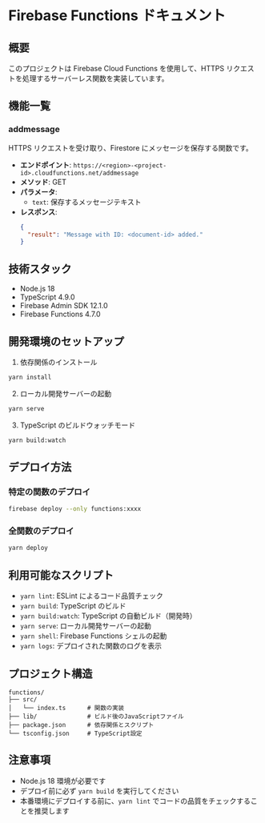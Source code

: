 # Firebase Functions ドキュメント

## 概要

このプロジェクトは Firebase Cloud Functions を使用して、HTTPS リクエストを処理するサーバーレス関数を実装しています。

## 機能一覧

### addmessage

HTTPS リクエストを受け取り、Firestore にメッセージを保存する関数です。

- **エンドポイント**: `https://<region>-<project-id>.cloudfunctions.net/addmessage`
- **メソッド**: GET
- **パラメータ**:
  - `text`: 保存するメッセージテキスト
- **レスポンス**:
  ```json
  {
    "result": "Message with ID: <document-id> added."
  }
  ```

## 技術スタック

- Node.js 18
- TypeScript 4.9.0
- Firebase Admin SDK 12.1.0
- Firebase Functions 4.7.0

## 開発環境のセットアップ

1. 依存関係のインストール

```bash
yarn install
```

2. ローカル開発サーバーの起動

```bash
yarn serve
```

3. TypeScript のビルドウォッチモード

```bash
yarn build:watch
```

## デプロイ方法

### 特定の関数のデプロイ

```bash
firebase deploy --only functions:xxxx
```

### 全関数のデプロイ

```bash
yarn deploy
```

## 利用可能なスクリプト

- `yarn lint`: ESLint によるコード品質チェック
- `yarn build`: TypeScript のビルド
- `yarn build:watch`: TypeScript の自動ビルド（開発時）
- `yarn serve`: ローカル開発サーバーの起動
- `yarn shell`: Firebase Functions シェルの起動
- `yarn logs`: デプロイされた関数のログを表示

## プロジェクト構造

```
functions/
├── src/
│   └── index.ts      # 関数の実装
├── lib/              # ビルド後のJavaScriptファイル
├── package.json      # 依存関係とスクリプト
└── tsconfig.json     # TypeScript設定
```

## 注意事項

- Node.js 18 環境が必要です
- デプロイ前に必ず `yarn build` を実行してください
- 本番環境にデプロイする前に、`yarn lint` でコードの品質をチェックすることを推奨します
